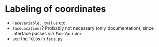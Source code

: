 # Labeling of coordinates


- `FaceVariable._xvalue` etc.
- `faceLocations`? Probably not necessary (only documentation), since interface passes via `FaceVariable`
- see the `TODO`s in `face.py`
